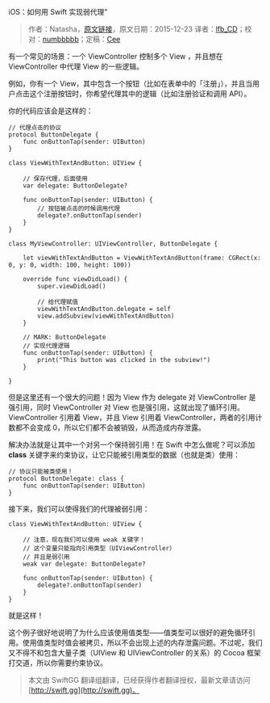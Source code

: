iOS：如何用 Swift 实现弱代理"

> 作者：Natasha，[原文链接](https://www.natashatherobot.com/ios-weak-delegates-swift/)，原文日期：2015-12-23
> 译者：[lfb_CD](http://weibo.com/lfbWb)；校对：[numbbbbb](http://numbbbbb.com/)；定稿：[Cee](https://github.com/Cee)
  










有一个常见的场景：一个 ViewController 控制多个 View ，并且想在 ViewController 中代理 View 的一些逻辑。

例如，你有一个 View，其中包含一个按钮（比如在表单中的「注册」），并且当用户点击这个注册按钮时，你希望代理其中的逻辑（比如注册验证和调用 API）。

你的代码应该会是这样的：

    
    // 代理点击的协议
    protocol ButtonDelegate {
        func onButtonTap(sender: UIButton)
    }
    
    class ViewWithTextAndButton: UIView {
    
        // 保存代理，后面使用
        var delegate: ButtonDelegate?
    
        func onButtonTap(sender: UIButton) {
            // 按钮被点击的时候调用代理
            delegate?.onButtonTap(sender)
        }
    }
    
    class MyViewController: UIViewController, ButtonDelegate {
    
        let viewWithTextAndButton = ViewWithTextAndButton(frame: CGRect(x: 0, y: 0, width: 100, height: 100))
    
        override func viewDidLoad() {
            super.viewDidLoad()
    
            // 给代理赋值
            viewWithTextAndButton.delegate = self
            view.addSubview(viewWithTextAndButton)
        }
    
        // MARK: ButtonDelegate
        // 实现代理逻辑
        func onButtonTap(sender: UIButton) {
            print("This button was clicked in the subview!")
        }
    
    }



但是这里还有一个很大的问题！因为 View 作为 delegate 对 ViewController 是强引用，同时 ViewController 对 View 也是强引用，这就出现了循环引用。ViewController 引用着 View，并且 View 引用着 ViewController，两者的引用计数都不会变成 0，所以它们都不会被销毁，从而造成内存泄露。

解决办法就是让其中一个对另一个保持弱引用！在 Swift 中怎么做呢？可以添加 **class** 关键字来约束协议，让它只能被引用类型的数据（也就是类）使用：

    
    // 协议只能被类使用！
    protocol ButtonDelegate: class {
        func onButtonTap(sender: UIButton)
    }

接下来，我们可以使得我们的代理被弱引用：

    
    class ViewWithTextAndButton: UIView {
    
        // 注意，现在我们可以使用 weak 关键字！
        // 这个变量只能指向引用类型（UIViewController）
        // 并且是弱引用
        weak var delegate: ButtonDelegate?
    
        func onButtonTap(sender: UIButton) {
            delegate?.onButtonTap(sender)
        }
    }

就是这样！

这个例子很好地说明了为什么应该使用值类型——值类型可以很好的避免循环引用。使用值类型时值会被拷贝，所以不会出现上述的内存泄露问题。不过呢，我们又不得不和包含大量子类（UIView 和 UIViewController 的关系）的 Cocoa 框架打交道，所以你需要约束协议。
> 本文由 SwiftGG 翻译组翻译，已经获得作者翻译授权，最新文章请访问 [http://swift.gg](http://swift.gg)。